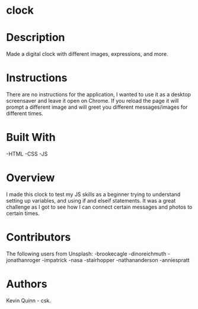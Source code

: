 # clock

# Description 
Made a digital clock with different images, expressions, and more. 

# Instructions 
There are no instructions for the application, I wanted to use it as a desktop screensaver and leave it open on Chrome. If you reload the page it will prompt a different image and will greet you different messages/images for different times. 

# Built With
-HTML 
-CSS
-JS

# Overview
I made this clock to test my JS skills as a beginner trying to understand setting up variables, and using if and elseif statements. It was a great challenge as I got to see how I can connect certain messages and photos to certain times.

# Contributors
The following users from Unsplash: 
-brookecagle 
-dinoreichmuth
-jonathanroger
-impatrick
-nasa
-stairhopper
-nathananderson
-anniespratt

# Authors 
Kevin Quinn - csk.
